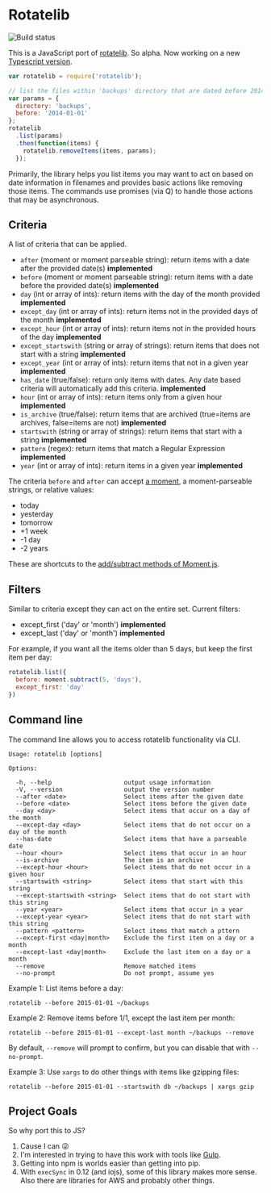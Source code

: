 # Rotatelib

<img src="https://travis-ci.org/robballou/js-rotatelib.svg" alt="Build status" />

This is a JavaScript port of [rotatelib](https://github.com/robballou/rotatelib). So alpha. Now working on a new [Typescript version](https://github.com/robballou/js-rotatelib/tree/main).

```javascript
var rotatelib = require('rotatelib');

// list the files within 'backups' directory that are dated before 2014-01-01
var params = {
  directory: 'backups',
  before: '2014-01-01'
};
rotatelib
  .list(params)
  .then(function(items) {
    rotatelib.removeItems(items, params);
  });
```

Primarily, the library helps you list items you may want to act on based on date information in filenames and provides basic actions like removing those items. The commands use promises (via Q) to handle those actions that may be asynchronous.

## Criteria

A list of criteria that can be applied.

- `after` (moment or moment parseable string): return items with a date after the provided date(s) **implemented**
- `before` (moment or moment parseable string): return items with a date before the provided date(s) **implemented**
- `day` (int or array of ints): return items with the day of the month provided **implemented**
- `except_day` (int or array of ints): return items not in the provided days of the month **implemented**
- `except_hour` (int or array of ints): return items not in the provided hours of the day **implemented**
- `except_startswith` (string or array of strings): return items that does not start with a string **implemented**
- `except_year` (int or array of ints): return items that not in a given year **implemented**
- `has_date` (true/false): return only items with dates. Any date based criteria will automatically add this criteria. **implemented**
- `hour` (int or array of ints): return items only from a given hour **implemented**
- `is_archive` (true/false): return items that are archived (true=items are archives, false=items are not) **implemented**
- `startswith` (string or array of strings): return items that start with a string **implemented**
- `pattern` (regex): return items that match a Regular Expression **implemented**
- `year` (int or array of ints): return items in a given year **implemented**

The criteria `before` and `after` can accept [a moment](http://momentjs.com), a moment-parseable strings, or relative values:

- today
- yesterday
- tomorrow
- +1 week
- -1 day
- -2 years

These are shortcuts to the [add/subtract methods of Moment.js](http://momentjs.com/docs/#/manipulating/).

## Filters

Similar to criteria except they can act on the entire set. Current filters:

- except_first ('day' or 'month') **implemented**
- except_last ('day' or 'month') **implemented**

For example, if you want all the items older than 5 days, but keep the first item per day:

```javascript
rotatelib.list({
  before: moment.subtract(5, 'days'),
  except_first: 'day'
})
```

## Command line

The command line allows you to access rotatelib functionality via CLI.

```
Usage: rotatelib [options]

Options:

  -h, --help                    output usage information
  -V, --version                 output the version number
  --after <date>                Select items after the given date
  --before <date>               Select items before the given date
  --day <day>                   Select items that occur on a day of the month
  --except-day <day>            Select items that do not occur on a day of the month
  --has-date                    Select items that have a parseable date
  --hour <hour>                 Select items that occur in an hour
  --is-archive                  The item is an archive
  --except-hour <hour>          Select items that do not occur in a given hour
  --startswith <string>         Select items that start with this string
  --except-startswith <string>  Select items that do not start with this string
  --year <year>                 Select items that occur in a year
  --except-year <year>          Select items that do not start with this string
  --pattern <pattern>           Select items that match a pttern
  --except-first <day|month>    Exclude the first item on a day or a month
  --except-last <day|month>     Exclude the last item on a day or a month
  --remove                      Remove matched items
  --no-prompt                   Do not prompt, assume yes
```

Example 1: List items before a day:

    rotatelib --before 2015-01-01 ~/backups

Example 2: Remove items before 1/1, except the last item per month:

    rotatelib --before 2015-01-01 --except-last month ~/backups --remove

By default, `--remove` will prompt to confirm, but you can disable that with `--no-prompt`.

Example 3: Use `xargs` to do other things with items like gzipping files:

    rotatelib --before 2015-01-01 --startswith db ~/backups | xargs gzip

## Project Goals

So why port this to JS?

1. Cause I can :stuck_out_tongue_winking_eye:
1. I'm interested in trying to have this work with tools like [Gulp](http://gulpjs.com).
1. Getting into npm is worlds easier than getting into pip.
1. With `execSync` in 0.12 (and iojs), some of this library makes more sense. Also there are libraries for AWS and probably other things.
